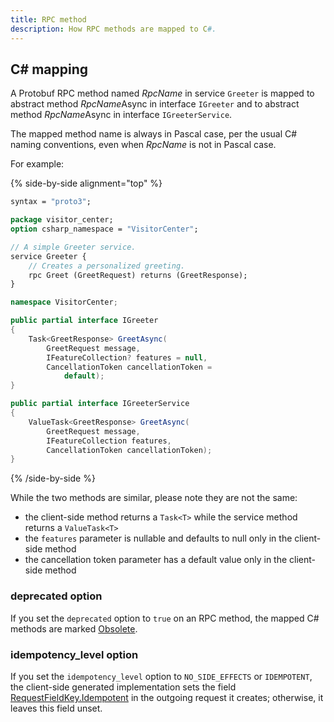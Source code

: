 ```yaml
---
title: RPC method
description: How RPC methods are mapped to C#.
---
```


## C# mapping

A Protobuf RPC method named _RpcName_ in service `Greeter` is mapped to abstract method *RpcName*Async in interface
`IGreeter` and to abstract method *RpcName*Async in interface `IGreeterService`.

The mapped method name is always in Pascal case, per the usual C# naming conventions, even when _RpcName_ is not in
Pascal case.

For example:

{% side-by-side alignment="top" %}

```protobuf
syntax = "proto3";

package visitor_center;
option csharp_namespace = "VisitorCenter";

// A simple Greeter service.
service Greeter {
    // Creates a personalized greeting.
    rpc Greet (GreetRequest) returns (GreetResponse);
}
```

```csharp
namespace VisitorCenter;

public partial interface IGreeter
{
    Task<GreetResponse> GreetAsync(
        GreetRequest message,
        IFeatureCollection? features = null,
        CancellationToken cancellationToken =
            default);
}

public partial interface IGreeterService
{
    ValueTask<GreetResponse> GreetAsync(
        GreetRequest message,
        IFeatureCollection features,
        CancellationToken cancellationToken);
}
```

{% /side-by-side %}

While the two methods are similar, please note they are not the same:

- the client-side method returns a `Task<T>` while the service method returns a `ValueTask<T>`
- the `features` parameter is nullable and defaults to null only in the client-side method
- the cancellation token parameter has a default value only in the client-side method

### deprecated option

If you set the `deprecated` option to `true` on an RPC method, the mapped C# methods are marked [Obsolete].

### idempotency_level option

If you set the `idempotency_level` option to `NO_SIDE_EFFECTS` or `IDEMPOTENT`, the client-side generated implementation
sets the field [RequestFieldKey.Idempotent] in the outgoing request it creates; otherwise, it leaves this field unset.

[Obsolete]: https://learn.microsoft.com/en-us/dotnet/api/system.obsoleteattribute
[RequestFieldKey.Idempotent]: csharp:IceRpc.RequestFieldKey#Idempotent

